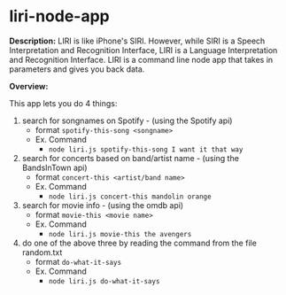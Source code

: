 # liri-node-app
**Description:**
 LIRI is like iPhone's SIRI. However, while SIRI is a Speech Interpretation and Recognition Interface, LIRI is a Language Interpretation and Recognition Interface. LIRI is a command line node app that takes in parameters and gives you back data.

**Overview:**

This app lets you do 4 things:
1. search for songnames on Spotify - (using the Spotify api)
    - format `spotify-this-song <songname>`
    - Ex. Command 
        - `node liri.js spotify-this-song I want it that way`
2. search for concerts based on band/artist name - (using the BandsInTown api)
    - format `concert-this <artist/band name>`
    - Ex. Command 
        - `node liri.js concert-this mandolin orange`
3. search for movie info - (using the omdb api)
    - format `movie-this <movie name>`
    - Ex. Command 
        - `node liri.js movie-this the avengers`
4. do one of the above three by reading the command from the file random.txt
    - format `do-what-it-says`
    - Ex. Command 
        - `node liri.js do-what-it-says`

